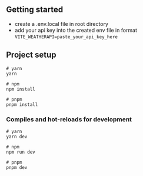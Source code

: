 ## Getting started
- create a .env.local file in root directory
- add your api key into the created env file in format ```VITE_WEATHERAPI=paste_your_api_key_here```


## Project setup

```
# yarn
yarn

# npm
npm install

# pnpm
pnpm install
```

### Compiles and hot-reloads for development

```
# yarn
yarn dev

# npm
npm run dev

# pnpm
pnpm dev
```